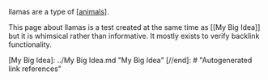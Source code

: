 llamas are a type of [[animals]].

This page about llamas is a test created at the same time as [[My Big Idea]] but it is whimsical rather than informative. It mostly exists to verify backlink functionality.


[//begin]: # "Autogenerated link references for markdown compatibility"
[animals]: animals.md "animals"
[My Big Idea]: ../My Big Idea.md "My Big Idea"
[//end]: # "Autogenerated link references"